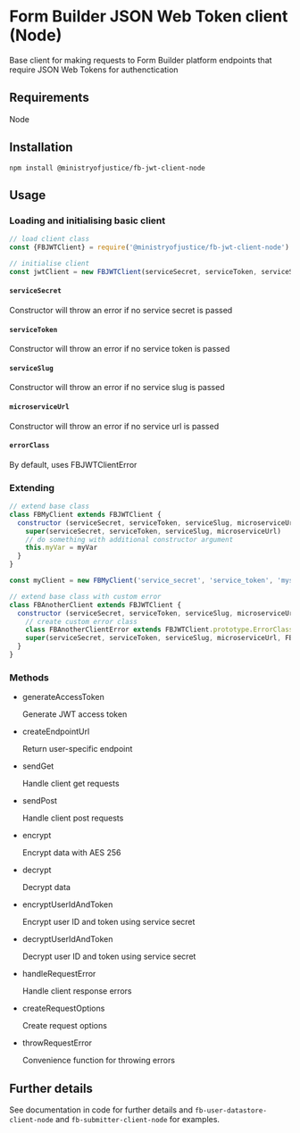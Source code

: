 # Form Builder JSON Web Token client (Node)

Base client for making requests to Form Builder platform endpoints that require JSON Web Tokens for authenctication

## Requirements

Node

## Installation

`npm install @ministryofjustice/fb-jwt-client-node`

## Usage

### Loading and initialising basic client

``` javascript
// load client class
const {FBJWTClient} = require('@ministryofjustice/fb-jwt-client-node')

// initialise client
const jwtClient = new FBJWTClient(serviceSecret, serviceToken, serviceSlug, microserviceUrl, [errorClass])
```

#### `serviceSecret`

Constructor will throw an error if no service secret is passed

#### `serviceToken`

Constructor will throw an error if no service token is passed

#### `serviceSlug`

Constructor will throw an error if no service slug is passed

#### `microserviceUrl`

Constructor will throw an error if no service url is passed

#### `errorClass`

By default, uses FBJWTClientError

### Extending

``` javascript
// extend base class
class FBMyClient extends FBJWTClient {
  constructor (serviceSecret, serviceToken, serviceSlug, microserviceUrl, myVar) {
    super(serviceSecret, serviceToken, serviceSlug, microserviceUrl)
    // do something with additional constructor argument
    this.myVar = myVar
  }
}

const myClient = new FBMyClient('service_secret', 'service_token', 'myservice', 'http://myservice', 'my var')
```

``` javascript
// extend base class with custom error
class FBAnotherClient extends FBJWTClient {
  constructor (serviceSecret, serviceToken, serviceSlug, microserviceUrl) {
    // create custom error class
    class FBAnotherClientError extends FBJWTClient.prototype.ErrorClass {}
    super(serviceSecret, serviceToken, serviceSlug, microserviceUrl, FBAnotherClientError)
  }
}
```

### Methods

- generateAccessToken

  Generate JWT access token

- createEndpointUrl

  Return user-specific endpoint

- sendGet

  Handle client get requests

- sendPost

  Handle client post requests

- encrypt

  Encrypt data with AES 256

- decrypt

  Decrypt data
  
- encryptUserIdAndToken

  Encrypt user ID and token using service secret

- decryptUserIdAndToken

  Decrypt user ID and token using service secret

- handleRequestError

  Handle client response errors

- createRequestOptions

  Create request options

- throwRequestError

  Convenience function for throwing errors

## Further details

See documentation in code for further details and `fb-user-datastore-client-node` and `fb-submitter-client-node` for examples.